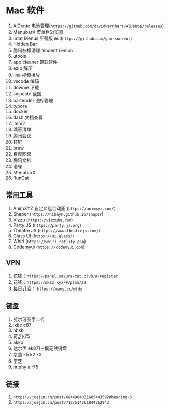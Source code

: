 # Mac 软件

1. AlDente 电池管理(`https://github.com/davidwernhart/AlDente/releases`)
2. MenubarX 菜单栏浏览器
3. iStat Menus 平替版 eul(`https://github.com/gao-sun/eul`)
4. Hidden Bar
5. 腾讯柠檬清理 tencent Lemon
6. utools
7. app cleaner 卸载软件
8. ezip 解压
9. iina 视频播放
10. vscode 编码
11. downie 下载
12. snipaste 截图
13. bartender 图标管理
14. typora
15. docker
16. dash 文档查看
17. item2 
18. 滴答清单
19. 腾讯会议
20. 钉钉
21. brew
22. 百度网盘
23. 腾讯文档
24. 语雀
25. MenubarX
26. RunCat

## 常用工具

1. AnimXYZ 自定义组合动画 (`https://animxyz.com/`)
2. Shaper (`https://hihayk.github.io/shaper`)
3. Vizzu (`https://vizzuhq.com`)
4. Party JS (`https://party.js.org`)
5. Theatre JS (`https://www.theatrejs.com/`)
6. Glass UI (`https://ui.glass/`)
7. Whirl (`https://whirl.netlify.app`)
8. Codemyui (`https://codemyui.com`)

## VPN

1. 花钱：`https://panel.sakura-cat.club/#/register`
2. 花钱：`https://okz2.xyz/#/plan/22`
3. 每日订阅： `https://maoy.cc/mfdy`

## 键盘

1. 斐尔可圣手二代
2. ikbc c87
3. hhkb
4. 苛芝k75
5. akko
6. 达尔优 ek871三模无线键盘
7. 京造 k5 k2 k3
8. 宁芝
9. nuphy air75

## 链接

1. `https://juejin.cn/post/6844904031685443592#heading-3`
2. `https://juejin.cn/post/7107514261844262942`